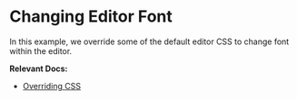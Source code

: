 # Changing Editor Font

In this example, we override some of the default editor CSS to change font within the editor.

**Relevant Docs:**

- [Overriding CSS](/docs/styling-theming/overriding-css)

